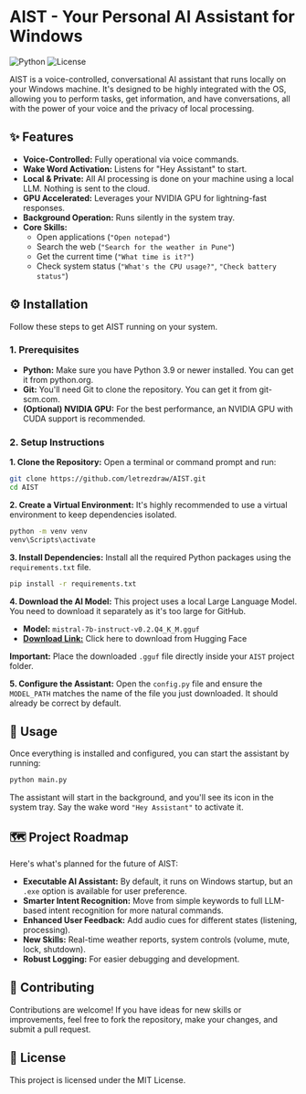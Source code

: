 # AIST - Your Personal AI Assistant for Windows

![Python](https://img.shields.io/badge/python-3.9+-blue.svg)
![License](https://img.shields.io/badge/license-MIT-green.svg)

AIST is a voice-controlled, conversational AI assistant that runs locally on your Windows machine. It's designed to be highly integrated with the OS, allowing you to perform tasks, get information, and have conversations, all with the power of your voice and the privacy of local processing.

## ✨ Features

-   **Voice-Controlled:** Fully operational via voice commands.
-   **Wake Word Activation:** Listens for "Hey Assistant" to start.
-   **Local & Private:** All AI processing is done on your machine using a local LLM. Nothing is sent to the cloud.
-   **GPU Accelerated:** Leverages your NVIDIA GPU for lightning-fast responses.
-   **Background Operation:** Runs silently in the system tray.
-   **Core Skills:**
    -   Open applications (`"Open notepad"`)
    -   Search the web (`"Search for the weather in Pune"`)
    -   Get the current time (`"What time is it?"`)
    -   Check system status (`"What's the CPU usage?"`, `"Check battery status"`)

## ⚙️ Installation

Follow these steps to get AIST running on your system.

### 1. Prerequisites

-   **Python:** Make sure you have Python 3.9 or newer installed. You can get it from python.org.
-   **Git:** You'll need Git to clone the repository. You can get it from git-scm.com.
-   **(Optional) NVIDIA GPU:** For the best performance, an NVIDIA GPU with CUDA support is recommended.

### 2. Setup Instructions

**1. Clone the Repository:**
Open a terminal or command prompt and run:
```bash
git clone https://github.com/letrezdraw/AIST.git
cd AIST
```

**2. Create a Virtual Environment:**
It's highly recommended to use a virtual environment to keep dependencies isolated.
```bash
python -m venv venv
venv\Scripts\activate
```

**3. Install Dependencies:**
Install all the required Python packages using the `requirements.txt` file.
```bash
pip install -r requirements.txt
```

**4. Download the AI Model:**
This project uses a local Large Language Model. You need to download it separately as it's too large for GitHub.

-   **Model:** `mistral-7b-instruct-v0.2.Q4_K_M.gguf`
-   [**Download Link:**](https://huggingface.co/TheBloke/Mistral-7B-Instruct-v0.2-GGUF/blob/main/mistral-7b-instruct-v0.2.Q4_K_M.gguf) Click here to download from Hugging Face

**Important:** Place the downloaded `.gguf` file directly inside your `AIST` project folder.

**5. Configure the Assistant:**
Open the `config.py` file and ensure the `MODEL_PATH` matches the name of the file you just downloaded. It should already be correct by default.

## 🚀 Usage

Once everything is installed and configured, you can start the assistant by running:

```bash
python main.py
```

The assistant will start in the background, and you'll see its icon in the system tray. Say the wake word `"Hey Assistant"` to activate it.

## 🗺️ Project Roadmap

Here's what's planned for the future of AIST:

-   **Executable AI Assistant:** By default, it runs on Windows startup, but an `.exe` option is available for user preference.
-   **Smarter Intent Recognition:** Move from simple keywords to full LLM-based intent recognition for more natural commands.
-   **Enhanced User Feedback:** Add audio cues for different states (listening, processing).
-   **New Skills:** Real-time weather reports, system controls (volume, mute, lock, shutdown).
-   **Robust Logging:** For easier debugging and development.

## 🤝 Contributing

Contributions are welcome! If you have ideas for new skills or improvements, feel free to fork the repository, make your changes, and submit a pull request.

## 📜 License
This project is licensed under the MIT License.